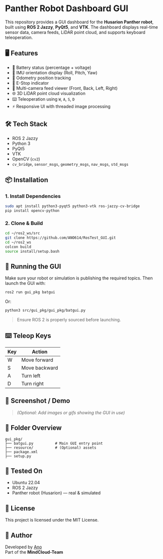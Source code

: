 # Panther Robot Dashboard GUI

This repository provides a GUI dashboard for the **Husarion Panther robot**, built using **ROS 2 Jazzy**, **PyQt5**, and **VTK**. The dashboard displays real-time sensor data, camera feeds, LiDAR point cloud, and supports keyboard teleoperation.

## 🖥️ Features

- 🔋 Battery status (percentage + voltage)
- 🧭 IMU orientation display (Roll, Pitch, Yaw)
- 📍 Odometry position tracking
- 🚦 E-Stop indicator
- 🎥 Multi-camera feed viewer (Front, Back, Left, Right)
- 🌐 3D LiDAR point cloud visualization
- ⌨️ Teleoperation using `W`, `A`, `S`, `D`
- ⚡ Responsive UI with threaded image processing

## 🛠️ Tech Stack

- ROS 2 Jazzy
- Python 3
- PyQt5
- VTK
- OpenCV (`cv2`)
- `cv_bridge`, `sensor_msgs`, `geometry_msgs`, `nav_msgs`, `std_msgs`

## 📦 Installation

### 1. Install Dependencies

```bash
sudo apt install python3-pyqt5 python3-vtk ros-jazzy-cv-bridge
pip install opencv-python
```

### 2. Clone & Build

```bash
cd ~/ros2_ws/src
git clone https://github.com/ANO614/RosTest_GUI.git
cd ~/ros2_ws
colcon build
source install/setup.bash
```

## 🚀 Running the GUI

Make sure your robot or simulation is publishing the required topics. Then launch the GUI with:

```bash
ros2 run gui_pkg batgui
```

Or:

```bash
python3 src/gui_pkg/gui_pkg/batgui.py
```

> Ensure ROS 2 is properly sourced before launching.

## ⌨️ Teleop Keys

| Key | Action        |
|-----|---------------|
| W   | Move forward  |
| S   | Move backward |
| A   | Turn left     |
| D   | Turn right    |

## 📸 Screenshot / Demo

> *(Optional: Add images or gifs showing the GUI in use)*

## 📁 Folder Overview

```
gui_pkg/
├── batgui.py          # Main GUI entry point
├── resource/          # (Optional) assets
├── package.xml
├── setup.py
```

## 🧪 Tested On

- Ubuntu 22.04
- ROS 2 Jazzy
- Panther robot (Husarion) — real & simulated

## 📝 License

This project is licensed under the MIT License.

## 👤 Author

Developed by [Ano](https://github.com/ANO614)  
Part of the **MindCloud-Team**
